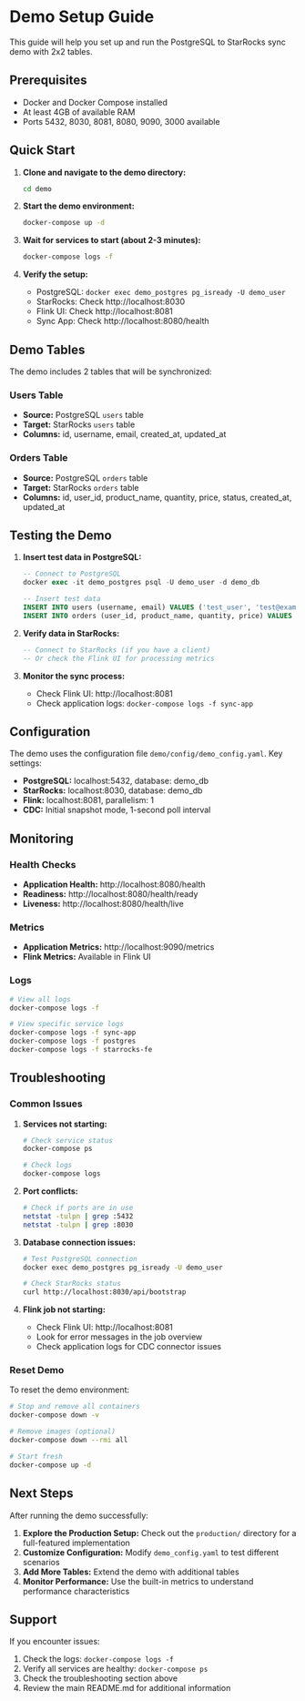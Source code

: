 # Demo Setup Guide

This guide will help you set up and run the PostgreSQL to StarRocks sync demo with 2x2 tables.

## Prerequisites

- Docker and Docker Compose installed
- At least 4GB of available RAM
- Ports 5432, 8030, 8081, 8080, 9090, 3000 available

## Quick Start

1. **Clone and navigate to the demo directory:**
   ```bash
   cd demo
   ```

2. **Start the demo environment:**
   ```bash
   docker-compose up -d
   ```

3. **Wait for services to start (about 2-3 minutes):**
   ```bash
   docker-compose logs -f
   ```

4. **Verify the setup:**
   - PostgreSQL: `docker exec demo_postgres pg_isready -U demo_user`
   - StarRocks: Check http://localhost:8030
   - Flink UI: Check http://localhost:8081
   - Sync App: Check http://localhost:8080/health

## Demo Tables

The demo includes 2 tables that will be synchronized:

### Users Table
- **Source:** PostgreSQL `users` table
- **Target:** StarRocks `users` table
- **Columns:** id, username, email, created_at, updated_at

### Orders Table
- **Source:** PostgreSQL `orders` table
- **Target:** StarRocks `orders` table
- **Columns:** id, user_id, product_name, quantity, price, status, created_at, updated_at

## Testing the Demo

1. **Insert test data in PostgreSQL:**
   ```sql
   -- Connect to PostgreSQL
   docker exec -it demo_postgres psql -U demo_user -d demo_db
   
   -- Insert test data
   INSERT INTO users (username, email) VALUES ('test_user', 'test@example.com');
   INSERT INTO orders (user_id, product_name, quantity, price) VALUES (1, 'Test Product', 1, 99.99);
   ```

2. **Verify data in StarRocks:**
   ```sql
   -- Connect to StarRocks (if you have a client)
   -- Or check the Flink UI for processing metrics
   ```

3. **Monitor the sync process:**
   - Check Flink UI: http://localhost:8081
   - Check application logs: `docker-compose logs -f sync-app`

## Configuration

The demo uses the configuration file `demo/config/demo_config.yaml`. Key settings:

- **PostgreSQL:** localhost:5432, database: demo_db
- **StarRocks:** localhost:8030, database: demo_db
- **Flink:** localhost:8081, parallelism: 1
- **CDC:** Initial snapshot mode, 1-second poll interval

## Monitoring

### Health Checks
- **Application Health:** http://localhost:8080/health
- **Readiness:** http://localhost:8080/health/ready
- **Liveness:** http://localhost:8080/health/live

### Metrics
- **Application Metrics:** http://localhost:9090/metrics
- **Flink Metrics:** Available in Flink UI

### Logs
```bash
# View all logs
docker-compose logs -f

# View specific service logs
docker-compose logs -f sync-app
docker-compose logs -f postgres
docker-compose logs -f starrocks-fe
```

## Troubleshooting

### Common Issues

1. **Services not starting:**
   ```bash
   # Check service status
   docker-compose ps
   
   # Check logs
   docker-compose logs
   ```

2. **Port conflicts:**
   ```bash
   # Check if ports are in use
   netstat -tulpn | grep :5432
   netstat -tulpn | grep :8030
   ```

3. **Database connection issues:**
   ```bash
   # Test PostgreSQL connection
   docker exec demo_postgres pg_isready -U demo_user
   
   # Check StarRocks status
   curl http://localhost:8030/api/bootstrap
   ```

4. **Flink job not starting:**
   - Check Flink UI: http://localhost:8081
   - Look for error messages in the job overview
   - Check application logs for CDC connector issues

### Reset Demo

To reset the demo environment:

```bash
# Stop and remove all containers
docker-compose down -v

# Remove images (optional)
docker-compose down --rmi all

# Start fresh
docker-compose up -d
```

## Next Steps

After running the demo successfully:

1. **Explore the Production Setup:** Check out the `production/` directory for a full-featured implementation
2. **Customize Configuration:** Modify `demo_config.yaml` to test different scenarios
3. **Add More Tables:** Extend the demo with additional tables
4. **Monitor Performance:** Use the built-in metrics to understand performance characteristics

## Support

If you encounter issues:

1. Check the logs: `docker-compose logs -f`
2. Verify all services are healthy: `docker-compose ps`
3. Check the troubleshooting section above
4. Review the main README.md for additional information
